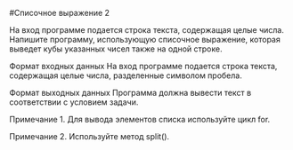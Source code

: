 #Списочное выражение 2

На вход программе подается строка текста, содержащая целые числа. Напишите программу, 
использующую списочное выражение, которая выведет кубы указанных чисел также на одной строке.

Формат входных данных
На вход программе подается строка текста, содержащая целые числа, разделенные символом пробела.

Формат выходных данных
Программа должна вывести текст в соответствии с условием задачи.

Примечание 1. Для вывода элементов списка используйте цикл for.

Примечание 2. Используйте метод split().